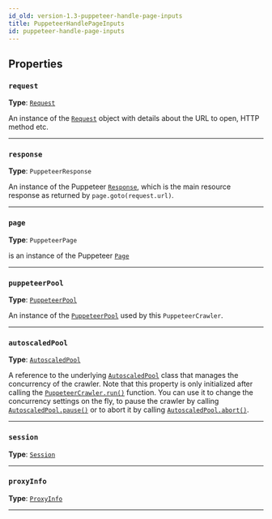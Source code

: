 ```yaml
---
id_old: version-1.3-puppeteer-handle-page-inputs
title: PuppeteerHandlePageInputs
id: puppeteer-handle-page-inputs
---
```


<a name="puppeteerhandlepageinputs"></a>

## Properties

### `request`

**Type**: [`Request`](../api/request)

An instance of the [`Request`](../api/request) object with details about the URL to open, HTTP method etc.

---

### `response`

**Type**: `PuppeteerResponse`

An instance of the Puppeteer [`Response`](https://pptr.dev/#?product=Puppeteer&show=api-class-response), which is the main resource response as
returned by `page.goto(request.url)`.

---

### `page`

**Type**: `PuppeteerPage`

is an instance of the Puppeteer [`Page`](https://pptr.dev/#?product=Puppeteer&show=api-class-page)

---

### `puppeteerPool`

**Type**: [`PuppeteerPool`](../api/puppeteer-pool)

An instance of the [`PuppeteerPool`](../api/puppeteer-pool) used by this `PuppeteerCrawler`.

---

### `autoscaledPool`

**Type**: [`AutoscaledPool`](../api/autoscaled-pool)

A reference to the underlying [`AutoscaledPool`](../api/autoscaled-pool) class that manages the concurrency of the crawler. Note that this property is
only initialized after calling the [`PuppeteerCrawler.run()`](../api/puppeteer-crawler#run) function. You can use it to change the concurrency
settings on the fly, to pause the crawler by calling [`AutoscaledPool.pause()`](../api/autoscaled-pool#pause) or to abort it by calling
[`AutoscaledPool.abort()`](../api/autoscaled-pool#abort).

---

### `session`

**Type**: [`Session`](../api/session)

---

### `proxyInfo`

**Type**: [`ProxyInfo`](../typedefs/proxy-info)

---
